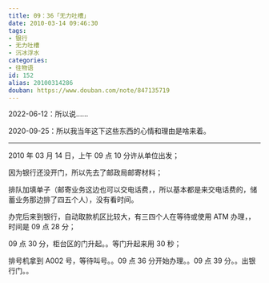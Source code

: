 ```yaml
---
title: 09：36「无力吐槽」
date: 2010-03-14 09:46:30
tags:
- 银行
- 无力吐槽
- 沉冰浮水
categories:
- 往物语
id: 152
alias: 20100314286
douban: https://www.douban.com/note/847135719
---
```


2022-06-12：所以说……

2020-09-25：所以我当年这下这些东西的心情和理由是啥来着。

<!--more-->

-----

2010 年 03 月 14 日，上午 09 点 10 分许从单位出发；

因为银行还没开门，所以先去了邮政局邮寄材料；

排队加填单子（邮寄业务这边也可以交电话费，，所以基本都是来交电话费的，储蓄业务那边排了四五个人），没有看时间。

办完后来到银行，自动取款机区比较大，有三四个人在等待或使用 ATM 办理，，时间是 09 点 28 分；

09 点 30 分，柜台区的门升起。。等门升起来用 30 秒；

排号机拿到 A002 号，等待叫号。。09 点 36 分开始办理。。09 点 39 分。。出银行门。。

<!--152-->
